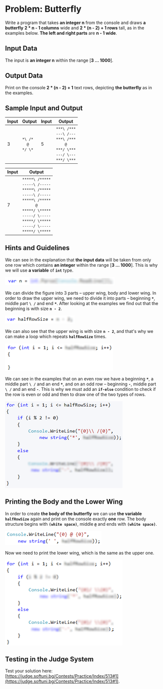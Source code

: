 # Problem: Butterfly

Write a program that takes **an integer n** from the console and draws **a butterfly** **2 * n - 1 columns** wide and **2 * (n - 2) + 1 rows** tall, as in the examples below. **The left and right parts** are **n - 1 wide**.

## Input Data

The input is **an integer n** within the range [**3 … 1000**].

## Output Data

Print on the console **2 * (n - 2) + 1** text rows, depicting **the butterfly** as in the examples.

## Sample Input and Output

| Input | Output | Input | Output |
| --- | --- | --- | --- |
|3|<code>&#42;&#92;&nbsp;&#47;&#42;</code><br><code>&nbsp;&nbsp;&#64;&nbsp;&nbsp;</code><br><code>&#42;&#47;&nbsp;&#92;&#42;</code><br>|5|<code>&#42;&#42;&#42;&#92;&nbsp;&#47;&#42;&#42;&#42;</code><br><code>&#45;&#45;&#45;&#92;&nbsp;&#47;&#45;&#45;&#45;</code><br><code>&#42;&#42;&#42;&#92;&nbsp;&#47;&#42;&#42;&#42;</code><br><code>&nbsp;&nbsp;&nbsp;&nbsp;&#64;&nbsp;&nbsp;&nbsp;&nbsp;</code><br><code>&#42;&#42;&#42;&#47;&nbsp;&#92;&#42;&#42;&#42;</code><br><code>&#45;&#45;&#45;&#47;&nbsp;&#92;&#45;&#45;&#45;</code><br><code>&#42;&#42;&#42;&#47;&nbsp;&#92;&#42;&#42;&#42;</code><br>|

| Input | Output |
| --- | --- |
|7|<code>&#42;&#42;&#42;&#42;&#42;&#92;&nbsp;&#47;&#42;&#42;&#42;&#42;&#42;</code><br><code>&#45;&#45;&#45;&#45;&#45;&#92;&nbsp;&#47;&#45;&#45;&#45;&#45;&#45;</code><br><code>&#42;&#42;&#42;&#42;&#42;&#92;&nbsp;&#47;&#42;&#42;&#42;&#42;&#42;</code><br><code>&#45;&#45;&#45;&#45;&#45;&#92;&nbsp;&#47;&#45;&#45;&#45;&#45;&#45;</code><br><code>&#42;&#42;&#42;&#42;&#42;&#92;&nbsp;&#47;&#42;&#42;&#42;&#42;&#42;</code><br><code>&nbsp;&nbsp;&nbsp;&nbsp;&nbsp;&nbsp;&#64;&nbsp;&nbsp;&nbsp;&nbsp;&nbsp;&nbsp;</code><br><code>&#42;&#42;&#42;&#42;&#42;&#47;&nbsp;&#92;&#42;&#42;&#42;&#42;&#42;</code><br><code>&#45;&#45;&#45;&#45;&#45;&#47;&nbsp;&#92;&#45;&#45;&#45;&#45;&#45;</code><br><code>&#42;&#42;&#42;&#42;&#42;&#47;&nbsp;&#92;&#42;&#42;&#42;&#42;&#42;</code><br><code>&#45;&#45;&#45;&#45;&#45;&#47;&nbsp;&#92;&#45;&#45;&#45;&#45;&#45;</code><br><code>&#42;&#42;&#42;&#42;&#42;&#47;&nbsp;&#92;&#42;&#42;&#42;&#42;&#42;</code><br>|

## Hints and Guidelines

We can see in the explanation that **the input data** will be taken from only one row which contains **an integer** within the range [**3 … 1000**]. This is why we will use **a variable** of **`int`** type.

![](/assets/chapter-6-2-images/02.Butterfly-01.png)

We can divide the figure into 3 parts – upper wing, body and lower wing. In order to draw the upper wing, we need to divide it into parts – beginning **`*`**, middle part **`\ /`** and end **`*`**. After looking at the examples we find out that the beginning is with size **`n - 2`**.

![](/assets/chapter-6-2-images/02.Butterfly-02.png)

We can also see that the upper wing is with size **`n - 2`**, and that's why we can make a loop which repeats **`halfRowSize`** times.

![](/assets/chapter-6-2-images/02.Butterfly-03.png)

We can see in the examples that on an even row we have a beginning **`*`**, a middle part **`\ /`** and an end **`*`**, and on an odd row – beginning **`-`**, middle part **`\ /`** and an end **`-`**. This is why we must add an **`if-else`** condition to check if the row is even or odd and then to draw one of the two types of rows.

![](/assets/chapter-6-2-images/02.Butterfly-04.png)

## Printing the Body and the Lower Wing 

In order to create **the body of the butterfly** we can use **the variable** **`halfRowSize`** again and print on the console exactly **one** row. The body structure begins with **`(white space)`**, middle **`@`** and ends with **`(white space)`**.

![](/assets/chapter-6-2-images/02.Butterfly-05.png)

Now we need to print the lower wing, which is the same as the upper one.

![](/assets/chapter-6-2-images/02.Butterfly-06.png)

## Testing in the Judge System

Test your solution here: [https://judge.softuni.bg/Contests/Practice/Index/513#1](https://judge.softuni.bg/Contests/Practice/Index/513#1).
